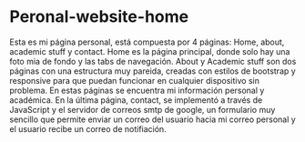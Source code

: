 # Peronal-website-home
Esta es mi página personal, está compuesta por 4 páginas: Home, about, academic stuff y contact. Home es la página principal, donde solo hay una foto mia de fondo y las tabs de navegación. About y Academic stuff son dos páginas con una estructura muy pareida, creadas con estilos de bootstrap y responsive para que puedan funcionar en cualquier dispositivo sin problema. En estas páginas se encuentra mi información personal y académica. En la última página, contact, se implementó a través de JavaScript y el servidor de correos smtp de google, un formulario muy sencillo que permite enviar un correo del usuario hacia mi correo personal y el usuario recibe un correo de notifiación.
